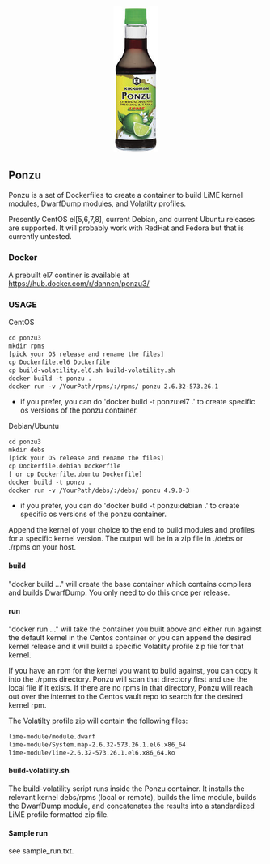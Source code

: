 <center><img src="ponzu.jpg"></center>

## Ponzu

Ponzu is a set of Dockerfiles to create a container to build LiME kernel modules, DwarfDump modules, and Volatilty profiles.

Presently CentOS el[5,6,7,8], current Debian, and current Ubuntu releases are supported.
It will probably work with RedHat and Fedora but that is currently untested.


### Docker

A prebuilt el7 continer is available at https://hub.docker.com/r/dannen/ponzu3/

### USAGE

CentOS
```
cd ponzu3
mkdir rpms
[pick your OS release and rename the files]
cp Dockerfile.el6 Dockerfile
cp build-volatility.el6.sh build-volatility.sh
docker build -t ponzu .
docker run -v /YourPath/rpms/:/rpms/ ponzu 2.6.32-573.26.1
```
  * if you prefer, you can do 'docker build -t ponzu:el7 .' to create specific os versions of the ponzu container.

Debian/Ubuntu
```
cd ponzu3
mkdir debs
[pick your OS release and rename the files]
cp Dockerfile.debian Dockerfile
[ or cp Dockerfile.ubuntu Dockerfile]
docker build -t ponzu .
docker run -v /YourPath/debs/:/debs/ ponzu 4.9.0-3
```
* if you prefer, you can do 'docker build -t ponzu:debian .' to create specific os versions of the ponzu container.


Append the kernel of your choice to the end to build modules and profiles for a specific kernel version.  The output will be in a zip file in ./debs or ./rpms on your host.

#### build
"docker build ..." will create the base container which contains compilers and builds DwarfDump.  You only need to do this once per release.

#### run
"docker run ..." will take the container you built above and either run against the default kernel in the Centos container or you can append the desired kernel release and it will build a specific Volatilty profile zip file for that kernel.

If you have an rpm for the kernel you want to build against, you can copy it into the ./rpms directory.  Ponzu will scan that directory first and use the local file if it exists.  If there are no rpms in that directory, Ponzu will reach out over the internet to the Centos vault repo to search for the desired kernel rpm.


The Volatilty profile zip will contain the following files:

```
lime-module/module.dwarf
lime-module/System.map-2.6.32-573.26.1.el6.x86_64
lime-module/lime-2.6.32-573.26.1.el6.x86_64.ko
```

#### build-volatility.sh

The build-volatility script runs inside the Ponzu container.  It installs the relevant kernel debs/rpms (local or remote), builds the lime module, builds the DwarfDump module, and concatenates the results into a standardized LiME profile formatted zip file.



#### Sample run

see sample_run.txt.

